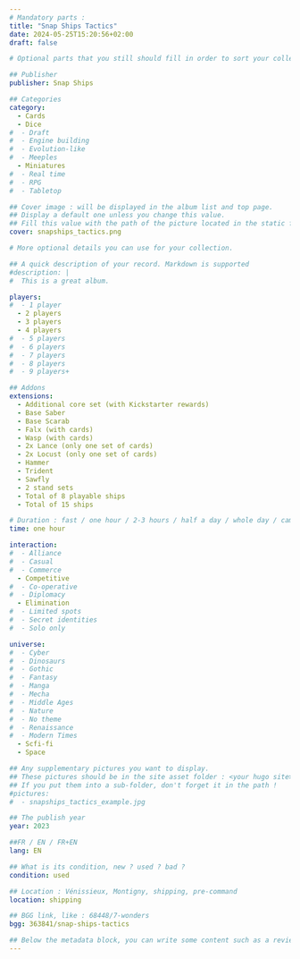```yaml
---
# Mandatory parts :
title: "Snap Ships Tactics"
date: 2024-05-25T15:20:56+02:00
draft: false

# Optional parts that you still should fill in order to sort your collection

## Publisher
publisher: Snap Ships

## Categories
category:
  - Cards
  - Dice
#  - Draft
#  - Engine building
#  - Evolution-like
#  - Meeples
  - Miniatures
#  - Real time
#  - RPG
#  - Tabletop

## Cover image : will be displayed in the album list and top page.
## Display a default one unless you change this value.
## Fill this value with the path of the picture located in the static folder
cover: snapships_tactics.png

# More optional details you can use for your collection.

## A quick description of your record. Markdown is supported
#description: |
#  This is a great album.

players:
#  - 1 player
  - 2 players
  - 3 players
  - 4 players
#  - 5 players
#  - 6 players
#  - 7 players
#  - 8 players
#  - 9 players+

## Addons
extensions:
  - Additional core set (with Kickstarter rewards)
  - Base Saber
  - Base Scarab
  - Falx (with cards)
  - Wasp (with cards)
  - 2x Lance (only one set of cards)
  - 2x Locust (only one set of cards)
  - Hammer
  - Trident
  - Sawfly
  - 2 stand sets
  - Total of 8 playable ships
  - Total of 15 ships

# Duration : fast / one hour / 2-3 hours / half a day / whole day / campaign
time: one hour

interaction:
#  - Alliance
#  - Casual
#  - Commerce
  - Competitive
#  - Co-operative
#  - Diplomacy
  - Elimination
#  - Limited spots
#  - Secret identities
#  - Solo only

universe:
#  - Cyber
#  - Dinosaurs
#  - Gothic
#  - Fantasy
#  - Manga
#  - Mecha
#  - Middle Ages
#  - Nature
#  - No theme
#  - Renaissance
#  - Modern Times
  - Scfi-fi
  - Space

## Any supplementary pictures you want to display.
## These pictures should be in the site asset folder : <your hugo site>/static
## If you put them into a sub-folder, don't forget it in the path !
#pictures:
#  - snapships_tactics_example.jpg

## The publish year
year: 2023

##FR / EN / FR+EN
lang: EN

## What is its condition, new ? used ? bad ?
condition: used

## Location : Vénissieux, Montigny, shipping, pre-command
location: shipping

## BGG link, like : 68448/7-wonders
bgg: 363841/snap-ships-tactics

## Below the metadata block, you can write some content such as a review or anything else you want. It'll be displayed in the album page.
---
```

